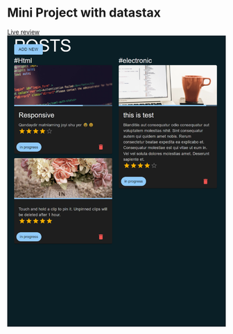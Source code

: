 #  Mini Project with datastax
<a href="https://buham.netlify.app/">Live review</a>
<img src="./src/components/buham.png" alt="bu ham">